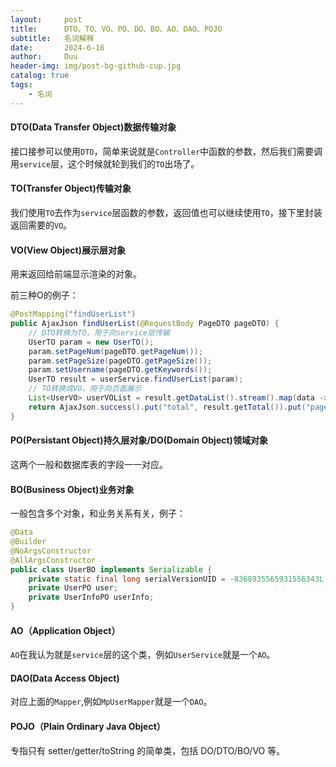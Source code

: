 ```yaml
---
layout:     post
title:      DTO、TO、VO、PO、DO、BO、AO、DAO、POJO
subtitle:   名词解释
date:       2024-6-16
author:     Duu
header-img: img/post-bg-github-cup.jpg
catalog: true
tags:
    - 名词
---
```


#### **DTO(Data Transfer Object)数据传输对象**

接口接参可以使用`DTO`，简单来说就是`Controller`中函数的参数，然后我们需要调用`service`层，这个时候就轮到我们的`TO`出场了。

#### **TO(Transfer Object)传输对象**

我们使用`TO`去作为`service`层函数的参数，返回值也可以继续使用`TO`，接下里封装返回需要的`VO`。

#### **VO(View Object)展示层对象**

用来返回给前端显示渲染的对象。

前三种O的例子：

```java
@PostMapping("findUserList")
public AjaxJson findUserList(@RequestBody PageDTO pageDTO) {
    // DTO转换为TO，用于向service层传输
    UserTO param = new UserTO();
    param.setPageNum(pageDTO.getPageNum());
    param.setPageSize(pageDTO.getPageSize());
    param.setUsername(pageDTO.getKeywords());
    UserTO result = userService.findUserList(param);
    // TO转换成VO，用于向页面展示
    List<UserVO> userVOList = result.getDataList().stream().map(data -> UserVO.builder().id(data.getUser().getId()).username(data.getUser().getUsername()).phoneNumber(data.getUserInfo().getPhoneNumber()).build()).collect(Collectors.toList());
    return AjaxJson.success().put("total", result.getTotal()).put("pageNum", result.getPageNum()).put("pageSize", result.getPageSize()).put("data", userVOList);
}
```

#### **PO(Persistant Object)持久层对象/DO(Domain Object)领域对象**

这两个一般和数据库表的字段一一对应。

#### **BO(Business Object)业务对象**

一般包含多个对象，和业务关系有关，例子：

```java
@Data
@Builder
@NoArgsConstructor
@AllArgsConstructor
public class UserBO implements Serializable {
    private static final long serialVersionUID = -8368935565931556343L;
    private UserPO user;
    private UserInfoPO userInfo;
}
```

#### **AO（Application Object）**

`AO`在我认为就是`service`层的这个类，例如`UserService`就是一个`AO`。

#### **DAO(Data Access Object)**

对应上面的`Mapper`,例如`MpUserMapper`就是一个`DAO`。

#### **POJO（Plain Ordinary Java Object）**

专指只有 setter/getter/toString 的简单类，包括 DO/DTO/BO/VO 等。
